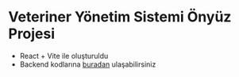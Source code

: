 # Veteriner Yönetim Sistemi Önyüz Projesi
- React + Vite ile oluşturuldu
- Backend kodlarına [buradan](https://github.com/HazalOZER/vet-app-backend) ulaşabilirsiniz
